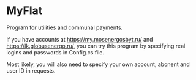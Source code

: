 # MyFlat
Program for utilities and communal payments.

If you have accounts at https://my.mosenergosbyt.ru/ and https://lk.globusenergo.ru/, you can try this program by specifying real logins and passwords in Config.cs file.

Most likely, you will also need to specify your own account, abonent and user ID in requests.